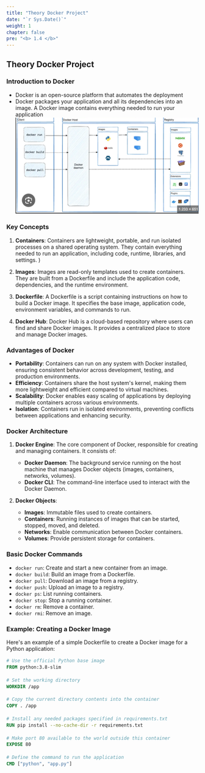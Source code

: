 ```yaml
---
title: "Theory Docker Project"
date: "`r Sys.Date()`"
weight: 1
chapter: false
pre: "<b> 1.4 </b>"
---
```


## Theory Docker Project

### Introduction to Docker

- Docker is an open-source platform that automates the deployment
- Docker packages your application and all its dependencies into an image. A Docker image contains everything needed to run your application
  ![img.png](img.png)
 
### Key Concepts

1. **Containers**: Containers are lightweight, portable, and run isolated processes on a shared operating system. They contain everything needed to run an application, including code, runtime, libraries, and settings.
 )
2. **Images**: Images are read-only templates used to create containers. They are built from a Dockerfile and include the application code, dependencies, and the runtime environment.
   
3. **Dockerfile**: A Dockerfile is a script containing instructions on how to build a Docker image. It specifies the base image, application code, environment variables, and commands to run.

4. **Docker Hub**: Docker Hub is a cloud-based repository where users can find and share Docker images. It provides a centralized place to store and manage Docker images.

### Advantages of Docker

- **Portability**: Containers can run on any system with Docker installed, ensuring consistent behavior across development, testing, and production environments.
- **Efficiency**: Containers share the host system's kernel, making them more lightweight and efficient compared to virtual machines.
- **Scalability**: Docker enables easy scaling of applications by deploying multiple containers across various environments.
- **Isolation**: Containers run in isolated environments, preventing conflicts between applications and enhancing security.

### Docker Architecture

1. **Docker Engine**: The core component of Docker, responsible for creating and managing containers. It consists of:
    - **Docker Daemon**: The background service running on the host machine that manages Docker objects (images, containers, networks, volumes).
    - **Docker CLI**: The command-line interface used to interact with the Docker Daemon.

2. **Docker Objects**:
    - **Images**: Immutable files used to create containers.
    - **Containers**: Running instances of images that can be started, stopped, moved, and deleted.
    - **Networks**: Enable communication between Docker containers.
    - **Volumes**: Provide persistent storage for containers.

### Basic Docker Commands

- `docker run`: Create and start a new container from an image.
- `docker build`: Build an image from a Dockerfile.
- `docker pull`: Download an image from a registry.
- `docker push`: Upload an image to a registry.
- `docker ps`: List running containers.
- `docker stop`: Stop a running container.
- `docker rm`: Remove a container.
- `docker rmi`: Remove an image.

### Example: Creating a Docker Image

Here's an example of a simple Dockerfile to create a Docker image for a Python application:

```dockerfile
# Use the official Python base image
FROM python:3.8-slim

# Set the working directory
WORKDIR /app

# Copy the current directory contents into the container
COPY . /app

# Install any needed packages specified in requirements.txt
RUN pip install --no-cache-dir -r requirements.txt

# Make port 80 available to the world outside this container
EXPOSE 80

# Define the command to run the application
CMD ["python", "app.py"]
